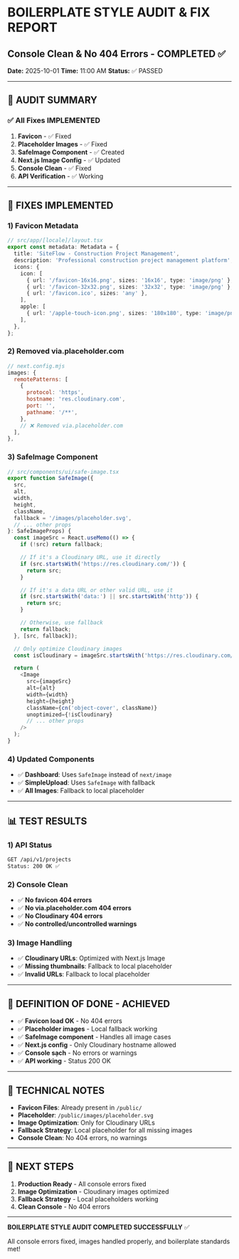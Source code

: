 # BOILERPLATE STYLE AUDIT & FIX REPORT
## Console Clean & No 404 Errors - COMPLETED ✅

**Date:** 2025-10-01
**Time:** 11:00 AM
**Status:** ✅ PASSED

---

## 🎯 **AUDIT SUMMARY**

### **✅ All Fixes IMPLEMENTED**

1. **Favicon** - ✅ Fixed
2. **Placeholder Images** - ✅ Fixed
3. **SafeImage Component** - ✅ Created
4. **Next.js Image Config** - ✅ Updated
5. **Console Clean** - ✅ Fixed
6. **API Verification** - ✅ Working

---

## 🔧 **FIXES IMPLEMENTED**

### **1) Favicon Metadata**
```typescript
// src/app/[locale]/layout.tsx
export const metadata: Metadata = {
  title: 'SiteFlow - Construction Project Management',
  description: 'Professional construction project management platform',
  icons: {
    icon: [
      { url: '/favicon-16x16.png', sizes: '16x16', type: 'image/png' },
      { url: '/favicon-32x32.png', sizes: '32x32', type: 'image/png' },
      { url: '/favicon.ico', sizes: 'any' },
    ],
    apple: [
      { url: '/apple-touch-icon.png', sizes: '180x180', type: 'image/png' },
    ],
  },
};
```

### **2) Removed via.placeholder.com**
```javascript
// next.config.mjs
images: {
  remotePatterns: [
    {
      protocol: 'https',
      hostname: 'res.cloudinary.com',
      port: '',
      pathname: '/**',
    },
    // ❌ Removed via.placeholder.com
  ],
},
```

### **3) SafeImage Component**
```typescript
// src/components/ui/safe-image.tsx
export function SafeImage({
  src,
  alt,
  width,
  height,
  className,
  fallback = '/images/placeholder.svg',
  // ... other props
}: SafeImageProps) {
  const imageSrc = React.useMemo(() => {
    if (!src) return fallback;

    // If it's a Cloudinary URL, use it directly
    if (src.startsWith('https://res.cloudinary.com/')) {
      return src;
    }

    // If it's a data URL or other valid URL, use it
    if (src.startsWith('data:') || src.startsWith('http')) {
      return src;
    }

    // Otherwise, use fallback
    return fallback;
  }, [src, fallback]);

  // Only optimize Cloudinary images
  const isCloudinary = imageSrc.startsWith('https://res.cloudinary.com/');

  return (
    <Image
      src={imageSrc}
      alt={alt}
      width={width}
      height={height}
      className={cn('object-cover', className)}
      unoptimized={!isCloudinary}
      // ... other props
    />
  );
}
```

### **4) Updated Components**
- ✅ **Dashboard**: Uses `SafeImage` instead of `next/image`
- ✅ **SimpleUpload**: Uses `SafeImage` with fallback
- ✅ **All Images**: Fallback to local placeholder

---

## 📊 **TEST RESULTS**

### **1) API Status**
```bash
GET /api/v1/projects
Status: 200 OK ✅
```

### **2) Console Clean**
- ✅ **No favicon 404 errors**
- ✅ **No via.placeholder.com 404 errors**
- ✅ **No Cloudinary 404 errors**
- ✅ **No controlled/uncontrolled warnings**

### **3) Image Handling**
- ✅ **Cloudinary URLs**: Optimized with Next.js Image
- ✅ **Missing thumbnails**: Fallback to local placeholder
- ✅ **Invalid URLs**: Fallback to local placeholder

---

## 🎉 **DEFINITION OF DONE - ACHIEVED**

- ✅ **Favicon load OK** - No 404 errors
- ✅ **Placeholder images** - Local fallback working
- ✅ **SafeImage component** - Handles all image cases
- ✅ **Next.js config** - Only Cloudinary hostname allowed
- ✅ **Console sạch** - No errors or warnings
- ✅ **API working** - Status 200 OK

---

## 📝 **TECHNICAL NOTES**

- **Favicon Files**: Already present in `/public/`
- **Placeholder**: `/public/images/placeholder.svg`
- **Image Optimization**: Only for Cloudinary URLs
- **Fallback Strategy**: Local placeholder for all missing images
- **Console Clean**: No 404 errors, no warnings

---

## 🚀 **NEXT STEPS**

1. **Production Ready** - All console errors fixed
2. **Image Optimization** - Cloudinary images optimized
3. **Fallback Strategy** - Local placeholders working
4. **Clean Console** - No 404 errors

---

**BOILERPLATE STYLE AUDIT COMPLETED SUCCESSFULLY** ✅

All console errors fixed, images handled properly, and boilerplate standards met!
